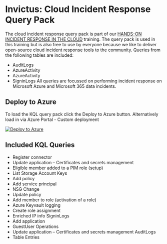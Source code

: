 # Invictus: Cloud Incident Response Query Pack
The cloud incident response query pack is part of our [HANDS-ON INCIDENT RESPONSE IN THE CLOUD](https://www.invictus-ir.com/training) training. The query pack is used in this training but is also free to use by everyone because we like to deliver open-source cloud incident response tools to the community. Queries from the following tables are included:
- AuditLogs
- AzureActivity
- AzureActivity
- SigninLogs
All queries are focussed on performing incident response on Microsoft Azure and Microsoft 365 data incidents.

## Deploy to Azure
To load the KQL query pack click the Deploy to Azure button. Alternatively load in via Azure Portal - Custom deployment

[![Deploy to Azure](https://aka.ms/deploytoazurebutton)](https://portal.azure.com/#create/Microsoft.Template/uri/https%3A%2F%2Fgithub.com%2Finvictus-ir%2FInvictus-training%2Fblob%2Fmain%2FKQL-QueryPack%2Ftemplate.json)

## Included KQL Queries
- Register connector
- Update application – Certificates and secrets management
- Eligible member added to a PIM role (setup)
- List Storage Account Keys
- Add policy
- Add service principal
- NSG Change
- Update policy
- Add member to role (activation of a role)
- Azure Keyvault logging
- Create role assignment
- Enriched IP info SigninLogs
- Add application
- GuestUser Operations
- Update application – Certificates and secrets management AuditLogs
- Table Entries


